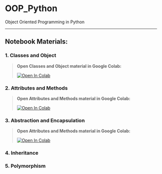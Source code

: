 # OOP_Python
Object Oriented Programming in Python

___

## Notebook Materials:
### 1. Classes and Object

> **Open Classes and Object material in Google Colab:** 
>
> [![Open In Colab](https://colab.research.google.com/assets/colab-badge.svg)](https://colab.research.google.com/github/BenedictusAryo/OOP_Python/blob/master/1_Classes%20and%20Object.ipynb)


### 2. Attributes and Methods
> **Open Attributes and Methods material in Google Colab:** 
>
> [![Open In Colab](https://colab.research.google.com/assets/colab-badge.svg)](https://colab.research.google.com/github/BenedictusAryo/OOP_Python/blob/master/2_Attributes%20and%20Methods.ipynb)

### 3. Abstraction and Encapsulation
> **Open Attributes and Methods material in Google Colab:** 
>
> [![Open In Colab](https://colab.research.google.com/assets/colab-badge.svg)](https://colab.research.google.com/github/BenedictusAryo/OOP_Python/blob/master/3_Abstraction%20and%20Encapsulation.ipynb)

### 4. Inheritance
### 5. Polymorphism